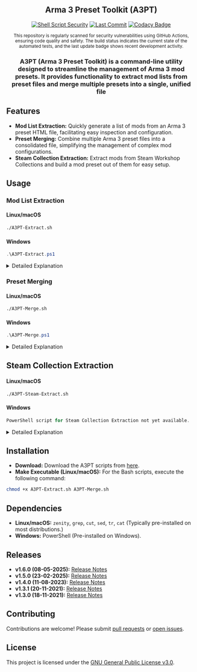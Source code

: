 <div align="center">

## Arma 3 Preset Toolkit (A3PT)

[![Shell Script Security](https://github.com/MBarkerUK/A3PT/actions/workflows/CScan.yml/badge.svg?branch=main)](https://github.com/MBarkerUK/A3PT/actions/workflows/CScan.yml)
[![Last Commit](https://img.shields.io/github/last-commit/MBarkerUK/A3PT)](https://github.com/MBarkerUK/A3PT/commits/main)
[![Codacy Badge](https://app.codacy.com/project/badge/Grade/ff18ca2d321c4fe09a81a6679d153c24)](https://app.codacy.com/gh/MBarkerUK/A3PT/dashboard?utm_source=gh&utm_medium=referral&utm_content=&utm_campaign=Badge_grade)

<small>This repository is regularly scanned for security vulnerabilities using GitHub Actions, ensuring code quality and safety. The build status indicates the current state of the automated tests, and the last update badge shows recent development activity.</small>

### A3PT (Arma 3 Preset Toolkit) is a command-line utility designed to streamline the management of Arma 3 mod presets. It provides functionality to extract mod lists from preset files and merge multiple presets into a single, unified file

</div>

## Features

* **Mod List Extraction:** Quickly generate a list of mods from an Arma 3 preset HTML file, facilitating easy inspection and configuration.
* **Preset Merging:** Combine multiple Arma 3 preset files into a consolidated file, simplifying the management of complex mod configurations.
* **Steam Collection Extraction:** Extract mods from Steam Workshop Collections and build a mod preset out of them for easy setup.

## Usage

### Mod List Extraction

#### Linux/macOS

```bash
./A3PT-Extract.sh
```

#### Windows

```powershell
.\A3PT-Extract.ps1
```

<details>
<summary>Detailed Explanation</summary>

This command extracts mod names from a given Arma 3 preset HTML file.

1. **File Selection:** A file selection dialog will appear, prompting you to choose the desired preset HTML file.

2. **Mod Name Extraction:** The script parses the HTML file, identifying and extracting the mod names.

3. **Output:** The extracted mod list is saved to `ModList.txt` in the current working directory. The file contains a single line with mod names delimited by `;@`, suitable for direct use in configuration files.

</details>

### Preset Merging

#### Linux/macOS

```bash
./A3PT-Merge.sh
```

#### Windows

```powershell
.\A3PT-Merge.ps1
```

<details>
<summary>Detailed Explanation</summary>

This command merges two Arma 3 preset HTML files.

1. **File Selection:** You will be prompted to select two preset HTML files.

2. **Template Utilization:** The script uses a template file (`Arma 3 Preset Default.html`) to ensure proper formatting of the merged output.

3. **Mod List Extraction & Combination:** The script extracts the mod lists from the selected files and combines them.

4. **Template Population:** The combined mod list is inserted into the designated section of the template.

5. **Output:** The merged preset is saved as `Arma 3 Preset Merged.html` in the current working directory.

</details>

## Steam Collection Extraction

#### Linux/macOS
```bash
./A3PT-Steam-Extract.sh
```

#### Windows
```powerShell
PowerShell script for Steam Collection Extraction not yet available.
```

<details>
<summary>Detailed Explanation</summary>

This command extracts a mod list from a Steam Workshop Collection URL and merges it into an Arma 3 preset file.

1. **Collection URL Input:** A dialog will appear, prompting you to enter the URL of the Steam Workshop Collection.

2. **Output File Selection:** You will be prompted to choose where to save the generated Arma 3 preset HTML file.

3. **Template Utilization:** The script uses a template file (Arma 3 Preset Default.html) to ensure proper formatting of the output preset.

4. **Mod List Extraction & Combination:** The script parses the HTML from the Steam Workshop Collection URL, extracts the mod names and their Steam Workshop IDs, and combines them into a format suitable for the Arma 3 preset file.

5. **Template Population:** The extracted and formatted mod list is inserted into the designated mod list section of the template.

6. **Output:** The new preset containing the mods from the Steam Workshop Collection is saved to the location you specified.

</details>

## Installation

* **Download:** Download the A3PT scripts from [here](https://github.com/MBarkerUK/A3PT/releases).
* **Make Executable (Linux/macOS):** For the Bash scripts, execute the following command:

```bash
chmod +x A3PT-Extract.sh A3PT-Merge.sh
```

## Dependencies

* **Linux/macOS:**  `zenity`, `grep`, `cut`, `sed`, `tr`, `cat` (Typically pre-installed on most distributions.)
* **Windows:** PowerShell (Pre-installed on Windows).

## Releases

* **v1.6.0 (08-05-2025):** [Release Notes](https://github.com/MBarkerUK/A3PT/releases/tag/1.6.0)
* **v1.5.0 (23-02-2025):** [Release Notes](https://github.com/MBarkerUK/A3PT/releases/tag/1.5.0)
* **v1.4.0 (11-08-2023):** [Release Notes](https://github.com/MBarkerUK/A3PT/releases/tag/1.4.0)
* **v1.3.1 (20-11-2021):** [Release Notes](https://github.com/MBarkerUK/A3PT/releases/tag/1.3.1)
* **v1.3.0 (18-11-2021):** [Release Notes](https://github.com/MBarkerUK/A3PT/releases/tag/1.3.0)

## Contributing

Contributions are welcome! Please submit [pull requests](https://github.com/MBarkerUK/A3PT/pulls) or [open issues](https://github.com/MBarkerUK/A3PT/issues).

## License

This project is licensed under the [GNU General Public License v3.0](LICENSE).
